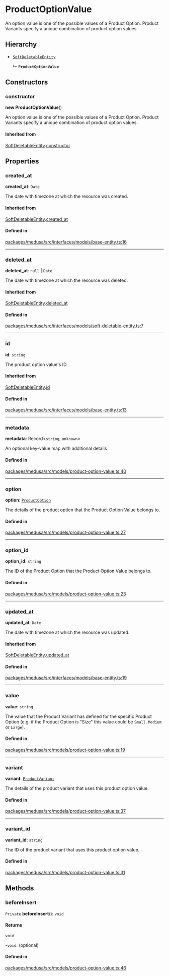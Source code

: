 # ProductOptionValue

An option value is one of the possible values of a Product Option. Product Variants specify a unique combination of product option values.

## Hierarchy

- [`SoftDeletableEntity`](SoftDeletableEntity.md)

  ↳ **`ProductOptionValue`**

## Constructors

### constructor

**new ProductOptionValue**()

An option value is one of the possible values of a Product Option. Product Variants specify a unique combination of product option values.

#### Inherited from

[SoftDeletableEntity](SoftDeletableEntity.md).[constructor](SoftDeletableEntity.md#constructor)

## Properties

### created\_at

 **created\_at**: `Date`

The date with timezone at which the resource was created.

#### Inherited from

[SoftDeletableEntity](SoftDeletableEntity.md).[created_at](SoftDeletableEntity.md#created_at)

#### Defined in

[packages/medusa/src/interfaces/models/base-entity.ts:16](https://github.com/medusajs/medusa/blob/e39010127/packages/medusa/src/interfaces/models/base-entity.ts#L16)

___

### deleted\_at

 **deleted\_at**: ``null`` \| `Date`

The date with timezone at which the resource was deleted.

#### Inherited from

[SoftDeletableEntity](SoftDeletableEntity.md).[deleted_at](SoftDeletableEntity.md#deleted_at)

#### Defined in

[packages/medusa/src/interfaces/models/soft-deletable-entity.ts:7](https://github.com/medusajs/medusa/blob/e39010127/packages/medusa/src/interfaces/models/soft-deletable-entity.ts#L7)

___

### id

 **id**: `string`

The product option value's ID

#### Inherited from

[SoftDeletableEntity](SoftDeletableEntity.md).[id](SoftDeletableEntity.md#id)

#### Defined in

[packages/medusa/src/interfaces/models/base-entity.ts:13](https://github.com/medusajs/medusa/blob/e39010127/packages/medusa/src/interfaces/models/base-entity.ts#L13)

___

### metadata

 **metadata**: Record<`string`, `unknown`\>

An optional key-value map with additional details

#### Defined in

[packages/medusa/src/models/product-option-value.ts:40](https://github.com/medusajs/medusa/blob/e39010127/packages/medusa/src/models/product-option-value.ts#L40)

___

### option

 **option**: [`ProductOption`](ProductOption.md)

The details of the product option that the Product Option Value belongs to.

#### Defined in

[packages/medusa/src/models/product-option-value.ts:27](https://github.com/medusajs/medusa/blob/e39010127/packages/medusa/src/models/product-option-value.ts#L27)

___

### option\_id

 **option\_id**: `string`

The ID of the Product Option that the Product Option Value belongs to.

#### Defined in

[packages/medusa/src/models/product-option-value.ts:23](https://github.com/medusajs/medusa/blob/e39010127/packages/medusa/src/models/product-option-value.ts#L23)

___

### updated\_at

 **updated\_at**: `Date`

The date with timezone at which the resource was updated.

#### Inherited from

[SoftDeletableEntity](SoftDeletableEntity.md).[updated_at](SoftDeletableEntity.md#updated_at)

#### Defined in

[packages/medusa/src/interfaces/models/base-entity.ts:19](https://github.com/medusajs/medusa/blob/e39010127/packages/medusa/src/interfaces/models/base-entity.ts#L19)

___

### value

 **value**: `string`

The value that the Product Variant has defined for the specific Product Option (e.g. if the Product Option is "Size" this value could be `Small`, `Medium` or `Large`).

#### Defined in

[packages/medusa/src/models/product-option-value.ts:19](https://github.com/medusajs/medusa/blob/e39010127/packages/medusa/src/models/product-option-value.ts#L19)

___

### variant

 **variant**: [`ProductVariant`](ProductVariant.md)

The details of the product variant that uses this product option value.

#### Defined in

[packages/medusa/src/models/product-option-value.ts:37](https://github.com/medusajs/medusa/blob/e39010127/packages/medusa/src/models/product-option-value.ts#L37)

___

### variant\_id

 **variant\_id**: `string`

The ID of the product variant that uses this product option value.

#### Defined in

[packages/medusa/src/models/product-option-value.ts:31](https://github.com/medusajs/medusa/blob/e39010127/packages/medusa/src/models/product-option-value.ts#L31)

## Methods

### beforeInsert

`Private` **beforeInsert**(): `void`

#### Returns

`void`

-`void`: (optional) 

#### Defined in

[packages/medusa/src/models/product-option-value.ts:46](https://github.com/medusajs/medusa/blob/e39010127/packages/medusa/src/models/product-option-value.ts#L46)
